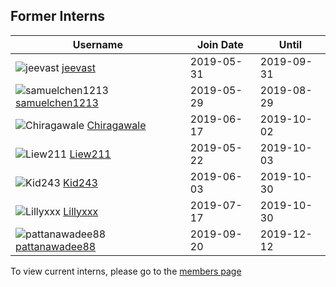 ## Former Interns

|**Username**|**Join Date**|**Until**|
|------------|-------------|----|
|![jeevast](http://github.com/jeevast.png?size=25) [jeevast](profiles/jeevast.md)|2019-05-31|2019-09-31|
|![samuelchen1213](http://github.com/samuelchen1213.png?size=25) [samuelchen1213](profiles/samuelchen1213.md)|2019-05-29|2019-08-29|
|![Chiragawale](http://github.com/Chiragawale.png?size=25) [Chiragawale](profiles/chiragawale.md)|2019-06-17|2019-10-02|
|![Liew211](http://github.com/Liew211.png?size=25) [Liew211](profiles/Liew211.md)|2019-05-22|2019-10-03|
|![Kid243](http://github.com/Kid243.png?size=25) [Kid243](profiles/Kid243.md)|2019-06-03|2019-10-30|
|![Lillyxxx](http://github.com/Lillyxxx.png?size=25) [Lillyxxx](profiles/lillyxxx.md)|2019-07-17|2019-10-30|
|![pattanawadee88](http://github.com/pattanawadee88.png?size=25) [pattanawadee88](profiles/pattanawadee88.md)|2019-09-20|2019-12-12|

To view current interns, please go to the [members page](team.md)
